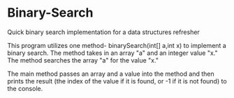 # Binary-Search
Quick binary search implementation for a data structures refresher

This program utilizes one method- binarySearch(int[] a,int x) to implement a binary search. The method takes in an array "a"
  and an integer value "x." The method searches the array "a" for the value "x."

The main method passes an array and a value into the method and then prints the result (the index of the value if it is found, or
  -1 if it is not found) to the console.
